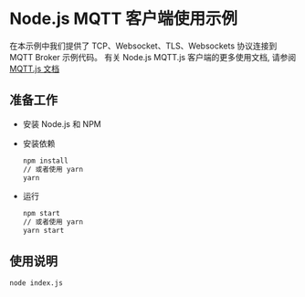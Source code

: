 # Node.js MQTT 客户端使用示例

在本示例中我们提供了 TCP、Websocket、TLS、Websockets 协议连接到 MQTT Broker 示例代码。
有关 Node.js MQTT.js 客户端的更多使用文档, 请参阅 [MQTT.js 文档](https://github.com/mqttjs/MQTT.js)

## 准备工作

- 安装 Node.js 和 NPM

- 安装依赖

  ```bash
  npm install
  // 或者使用 yarn
  yarn
  ```

- 运行

  ```bash
  npm start
  // 或者使用 yarn
  yarn start
  ```

## 使用说明

```bash
node index.js
```
